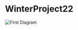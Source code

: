# WinterProject22


![First Diagram](https://user-images.githubusercontent.com/68760828/208490169-4acbdf08-a8b2-4864-b957-73e7ca2714ac.jpg)
